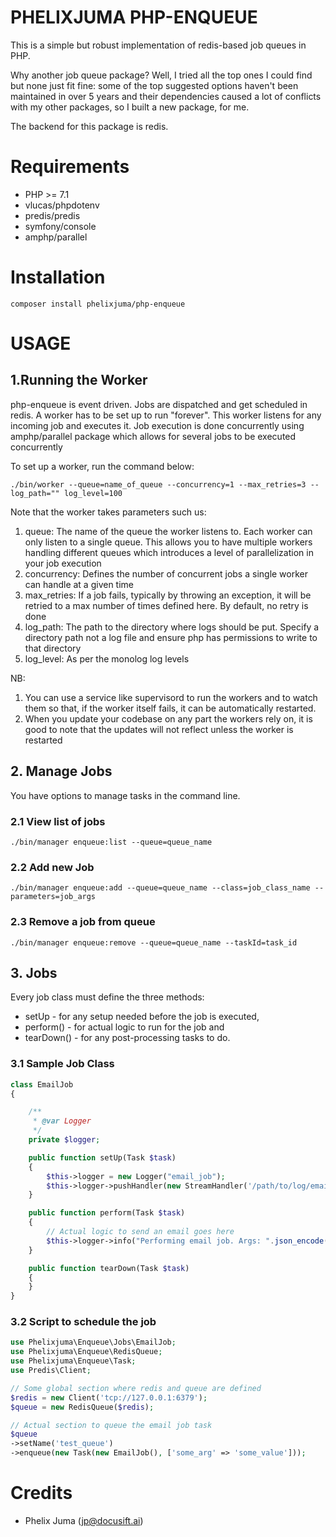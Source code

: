 PHELIXJUMA PHP-ENQUEUE
=========================

This is a simple but robust implementation of redis-based job queues in PHP.

Why another job queue package? Well, I tried all the top ones I could find but none just fit fine: some of the top suggested options haven't been maintained in over 5 years and their dependencies caused a lot of conflicts with my other packages, so I built a new package, for me.

The backend for this package is redis.

Requirements
============

* PHP >= 7.1
* vlucas/phpdotenv
* predis/predis
* symfony/console
* amphp/parallel
    

Installation
============

```
composer install phelixjuma/php-enqueue
```

# USAGE


## 1.Running the Worker
php-enqueue is event driven. Jobs are dispatched and get scheduled in redis. 
A worker has to be set up to run "forever". This worker listens for any incoming job and executes it.
Job execution is done concurrently using amphp/parallel package which allows for several jobs to be executed concurrently 

To set up a worker, run the command below:
```
./bin/worker --queue=name_of_queue --concurrency=1 --max_retries=3 --log_path="" log_level=100
```

Note that the worker takes parameters such us:
1. queue: The name of the queue the worker listens to. Each worker can only listen to a single queue. This allows you to have multiple workers handling different queues which introduces a level of parallelization in your job execution
2. concurrency: Defines the number of concurrent jobs a single worker can handle at a given time
3. max_retries: If a job fails, typically by throwing an exception, it will be retried to a max number of times defined here. By default, no retry is done
4. log_path: The path to the directory where logs should be put. Specify a directory path not a log file and ensure php has permissions to write to that directory
5. log_level: As per the monolog log levels

NB: 
1. You can use a service like supervisord to run the workers and to watch them so that, if the worker itself fails, it can be automatically restarted.
2. When you update your codebase on any part the workers rely on, it is good to note that the updates will not reflect unless the worker is restarted

## 2. Manage Jobs
You have options to manage tasks in the command line.

### 2.1 View list of jobs
```
./bin/manager enqueue:list --queue=queue_name
```
### 2.2 Add new Job
```
./bin/manager enqueue:add --queue=queue_name --class=job_class_name --parameters=job_args
```

### 2.3 Remove a job from queue
```
./bin/manager enqueue:remove --queue=queue_name --taskId=task_id
```

## 3. Jobs

Every job class must define the three methods: 
- setUp - for any setup needed before the job is executed, 
- perform() - for actual logic to run for the job and 
- tearDown() - for any post-processing tasks to do.

### 3.1 Sample Job Class

```php
class EmailJob
{

    /**
     * @var Logger
     */
    private $logger;

    public function setUp(Task $task)
    {
        $this->logger = new Logger("email_job");
        $this->logger->pushHandler(new StreamHandler('/path/to/log/email_job.log', Logger::DEBUG));
    }

    public function perform(Task $task)
    {
        // Actual logic to send an email goes here
        $this->logger->info("Performing email job. Args: ".json_encode($task->getArgs()));
    }

    public function tearDown(Task $task)
    {
    }
}
```

### 3.2 Script to schedule the job
```php
use Phelixjuma\Enqueue\Jobs\EmailJob;
use Phelixjuma\Enqueue\RedisQueue;
use Phelixjuma\Enqueue\Task;
use Predis\Client;

// Some global section where redis and queue are defined
$redis = new Client('tcp://127.0.0.1:6379');
$queue = new RedisQueue($redis);

// Actual section to queue the email job task
$queue
->setName('test_queue')
->enqueue(new Task(new EmailJob(), ['some_arg' => 'some_value']));

```

Credits
=======

* Phelix Juma  (jp@docusift.ai)
